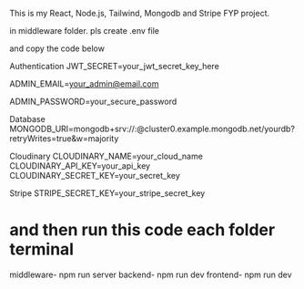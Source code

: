 This is my React, Node.js, Tailwind, Mongodb and Stripe FYP project.

in middleware folder. pls create .env file

and copy the code below

Authentication
JWT_SECRET=your_jwt_secret_key_here

ADMIN_EMAIL=your_admin@email.com

ADMIN_PASSWORD=your_secure_password

Database
MONGODB_URI=mongodb+srv://<username>:<password>@cluster0.example.mongodb.net/yourdb?retryWrites=true&w=majority

Cloudinary
CLOUDINARY_NAME=your_cloud_name
CLOUDINARY_API_KEY=your_api_key
CLOUDINARY_SECRET_KEY=your_secret_key

Stripe
STRIPE_SECRET_KEY=your_stripe_secret_key

# and then run this code each folder terminal
middleware-  npm run server
backend-  npm run dev
frontend-  npm run dev
